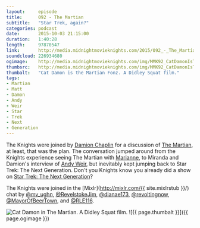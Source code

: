 ```yaml
---
layout:     episode
title:      092 - The Martian
subtitle:   "Star Trek, again?"
categories: podcast
date:       2015-10-03 21:15:00
duration:   1:40:28
length:     97870547
link:       http://media.midnightmovieknights.com/2015/092_-_The_Martian.m4a
soundcloud: 226934680
ogimage:    http://media.midnightmovieknights.com/img/MMK92_CatDamonIsTheMartianFonz-750x421.png
thumbsrc:   http://media.midnightmovieknights.com/img/MMK92_CatDamonIsTheMartianFonz-200x112.png
thumbalt:   "Cat Damon is the Martian Fonz. A Didley Squat film."
tags:
- Martian
- Matt
- Damon
- Andy
- Weir
- Star
- Trek
- Next
- Generation
---
```

The Knights were joined by [Damion Chaplin](https://twitter.com/AricDante) for a discussion of [The Martian](http://www.imdb.com/title/tt3659388/), at least, that was the plan. The conversation jumped around from the Knights experience seeing The Martian with [Marianne](https://twitter.com/mv_ughn), to Miranda and Damion's interview of [Andy Weir](https://twitter.com/AndyWeirAuthor), but inevitably kept jumping back to Star Trek: The Next Generation. Don't you Knights know you already did a show on [Star Trek: The Next Generation](http://www.midnightmovieknights.com/podcast/2015/08/29/087-Star-Trek-The-Next-Generation.html)?

The Knights were joined in the [Mixlr](http://mixlr.com/{{ site.mixlrstub }}/) chat by [@mv_ughn](https://twitter.com/mv_ughn), [@RevelstokeJim](https://twitter.com/RevelstokeJim), [@dianae173](https://twitter.com/dianae173), [@revoltingnow](https://twitter.com/revoltingnow), [@MayorOfBeerTown](https://twitter.com/MayorOfBeerTown), and [@RLE116](https://twitter.com/RLE116).

![Cat Damon in The Martian. A Didley Squat film.](http://media.midnightmovieknights.com/img/MMK92_CatDamonInTheMartian-750x421.png)
![{{ page.thumbalt }}]({{ page.ogimage }})